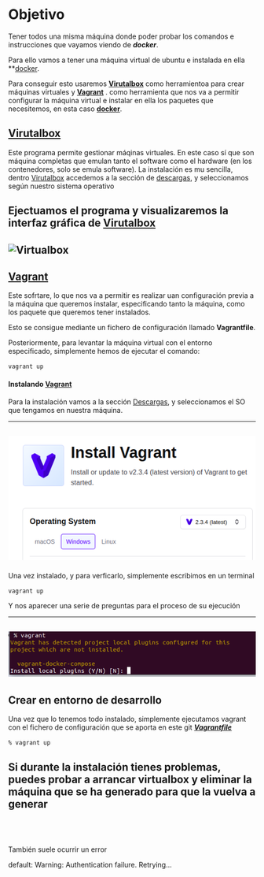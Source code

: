 # Objetivo
Tener todos una misma máquina donde poder probar los comandos e instrucciones que vayamos viendo de ***docker***.

Para ello vamos a tener una máquina virtual de ubuntu e instalada en ella **[docker]().

Para conseguir esto usaremos **[Virutalbox](https://www.virtualbox.org/)** como herramientoa para crear máquinas virtuales y **[Vagrant](https://www.vagrantup.com/)** .
como herramienta que nos va a permitir configurar la máquina virtual e instalar en ella los paquetes que necesitemos, en esta caso **[docker](https://www.docker.com/)**.
## [Virutalbox](https://www.virtualbox.org/)
Este programa permite gestionar máqinas virtuales. En este caso sí que son máquina completas que emulan tanto el software como el hardware (en los contenedores, solo se emula software).
La instalación es mu sencilla, dentro [Virutalbox](https://www.virtualbox.org/)  accedemos a la sección de [descargas](https://www.virtualbox.org/wiki/Downloads), y seleccionamos según nuestro sistema operativo

Ejectuamos el programa y visualizaremos la interfaz gráfica de [Virutalbox](https://www.virtualbox.org/)
------
![Virtualbox](./imagenes/virtualbox.pnglbox)
------

## [Vagrant](https://www.vagrantup.com/)
Este sofrtare, lo que nos va a permitir es realizar uan configuración previa a la máquina que queremos instalar, especificando tanto la máquina, como los paquete que queremos tener instalados.

Esto se consigue mediante un fichero de configuración llamado **Vagrantfile**.

Posteriormente,  para levantar la máquina virtual con el entorno especificado, simplemente hemos de ejecutar el comando:
```shell
vagrant up
```
 #### Instalando [Vagrant](https://www.vagrantup.com/)

 Para la instalación vamos a la sección [Descargas](https://developer.hashicorp.com/vagrant/downloads), y seleccionamos el SO que tengamos en nuestra máquina.

-----
 ![Instalando Vagrat](./imagenes/install_vagrant.png)
-----
Una vez instalado, y para verficarlo, simplemente escribimos en un terminal 
```shell
vagrant up
```
Y nos aparecer una serie de preguntas para el proceso de su ejecución

-----
 ![Vagrat instalado](./imagenes/vagrant_exec_1.png)
-----

## Crear en entorno de desarrollo
Una vez que lo tenemos todo instalado, simplemente ejecutamos vagrant con el fichero de configuración que se aporta en este git ***[Vagrantfile](./Vagrantfile)***
```shell
% vagrant up
```
 
 Si durante la instalación tienes problemas, puedes probar a arrancar virtualbox y eliminar la máquina que se ha generado para que la vuelva a generar
 ------
 ![]()
 -------
También suele ocurrir un error 

 default: Warning: Authentication failure. Retrying...



